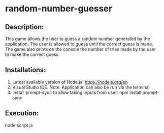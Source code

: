# random-number-guesser

## Description:
This game allows the user to guess a random number generated by the application. The user is allowed to guess until the correct guess is made. <br/>
The game also prints on the console the number of tries made by the user to make the correct guess.

## Installations:

1. Latest available version of Node.js: https://nodejs.org/en
2. Visual Studio IDE. Note: Application can also be run via the terminal
3. Install prompt-sync to allow taking inputs from user: npm install prompt-sync

## Execution:

node script.js
